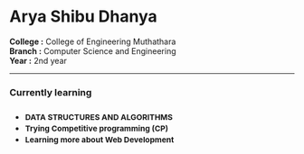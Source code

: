 <h1>Arya Shibu Dhanya </h1>
<strong>College :</strong> College of Engineering Muthathara <br> <strong>Branch :</strong> Computer Science and Engineering <br> <strong>Year :</strong> 2nd year

<hr>

<h3>Currently learning<h3>
<ul>
 <li><small>DATA STRUCTURES AND ALGORITHMS </small></li>
 <li><small>Trying Competitive programming (CP) </small></li>
 <li><small>Learning more about Web Development </small> </li>
 </ul>